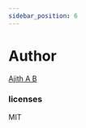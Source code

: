 ```yaml
---
sidebar_position: 6
---
```



# Author
[Ajith A B](https://www.linkedin.com/in/ajith-a-b-a61303197)


### licenses

MIT